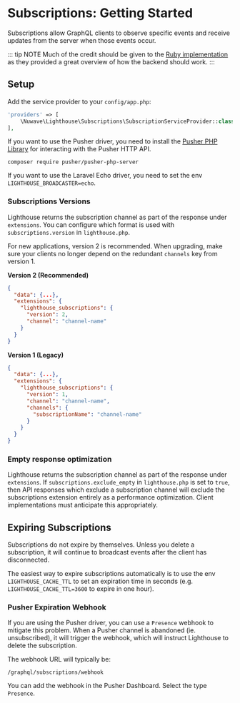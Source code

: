 # Subscriptions: Getting Started

Subscriptions allow GraphQL clients to observe specific events
and receive updates from the server when those events occur.

::: tip NOTE
Much of the credit should be given to the [Ruby implementation](https://github.com/rmosolgo/graphql-ruby/blob/master/guides/subscriptions/overview.md) as they provided a great overview of how the backend should work.
:::

## Setup

Add the service provider to your `config/app.php`:

```php
'providers' => [
    \Nuwave\Lighthouse\Subscriptions\SubscriptionServiceProvider::class,
],
```

If you want to use the Pusher driver, you need to install the [Pusher PHP Library](https://github.com/pusher/pusher-http-php) for interacting with the Pusher HTTP API.

    composer require pusher/pusher-php-server

If you want to use the Laravel Echo driver, you need to set the env `LIGHTHOUSE_BROADCASTER=echo`.

### Subscriptions Versions

Lighthouse returns the subscription channel as part of the response under `extensions`.
You can configure which format is used with `subscriptions.version` in `lighthouse.php`.

For new applications, version 2 is recommended. When upgrading, make sure
your clients no longer depend on the redundant `channels` key from version 1.

**Version 2 (Recommended)**

```json
{
  "data": {...},
  "extensions": {
    "lighthouse_subscriptions": {
      "version": 2,
      "channel": "channel-name"
    }
  }
}
```

**Version 1 (Legacy)**

```json
{
  "data": {...},
  "extensions": {
    "lighthouse_subscriptions": {
      "version": 1,
      "channel": "channel-name",
      "channels": {
        "subscriptionName": "channel-name"
      }
    }
  }
}
```

### Empty response optimization

Lighthouse returns the subscription channel as part of the response under `extensions`.
If  `subscriptions.exclude_empty` in `lighthouse.php` is set to `true`, then API responses which exclude a subscription channel will exclude the subscriptions extension entirely as a performance optimization. Client implementations must anticipate this appropriately.

## Expiring Subscriptions

Subscriptions do not expire by themselves.
Unless you delete a subscription, it will continue to broadcast events after the client has disconnected.

The easiest way to expire subscriptions automatically is to use the env `LIGHTHOUSE_CACHE_TTL`
to set an expiration time in seconds (e.g. `LIGHTHOUSE_CACHE_TTL=3600` to expire in one hour).

### Pusher Expiration Webhook

If you are using the Pusher driver, you can use a `Presence` webhook to mitigate this problem.
When a Pusher channel is abandoned (ie. unsubscribed), it will trigger the webhook,
which will instruct Lighthouse to delete the subscription.

The webhook URL will typically be:

```
/graphql/subscriptions/webhook
```

You can add the webhook in the Pusher Dashboard. Select the type `Presence`.
